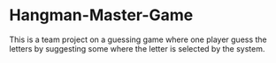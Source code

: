 # Hangman-Master-Game
This is a team project on a guessing game where one player guess the letters by suggesting some where the letter is selected by the system.
